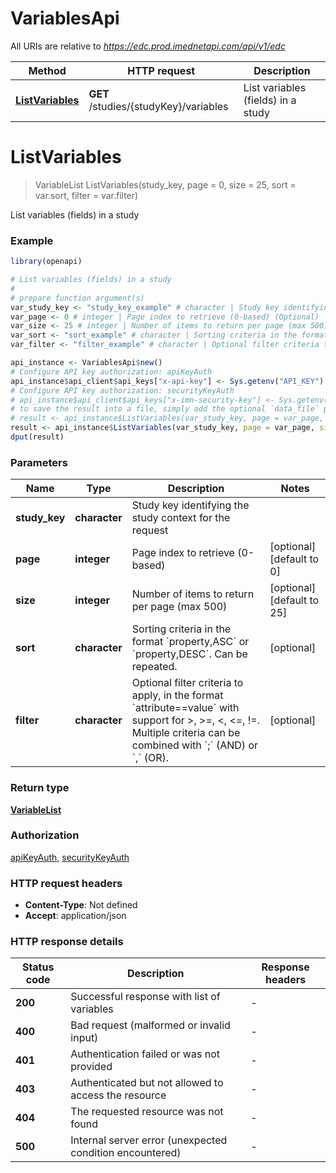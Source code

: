 # VariablesApi

All URIs are relative to *https://edc.prod.imednetapi.com/api/v1/edc*

Method | HTTP request | Description
------------- | ------------- | -------------
[**ListVariables**](VariablesApi.md#ListVariables) | **GET** /studies/{studyKey}/variables | List variables (fields) in a study


# **ListVariables**
> VariableList ListVariables(study_key, page = 0, size = 25, sort = var.sort, filter = var.filter)

List variables (fields) in a study

### Example
```R
library(openapi)

# List variables (fields) in a study
#
# prepare function argument(s)
var_study_key <- "study_key_example" # character | Study key identifying the study context for the request
var_page <- 0 # integer | Page index to retrieve (0-based) (Optional)
var_size <- 25 # integer | Number of items to return per page (max 500) (Optional)
var_sort <- "sort_example" # character | Sorting criteria in the format `property,ASC` or `property,DESC`. Can be repeated. (Optional)
var_filter <- "filter_example" # character | Optional filter criteria to apply, in the format `attribute==value` with support for >, >=, <, <=, !=. Multiple criteria can be combined with `;` (AND) or `,` (OR). (Optional)

api_instance <- VariablesApi$new()
# Configure API key authorization: apiKeyAuth
api_instance$api_client$api_keys["x-api-key"] <- Sys.getenv("API_KEY")
# Configure API key authorization: securityKeyAuth
# api_instance$api_client$api_keys["x-imn-security-key"] <- Sys.getenv("API_KEY")
# to save the result into a file, simply add the optional `data_file` parameter, e.g.
# result <- api_instance$ListVariables(var_study_key, page = var_page, size = var_size, sort = var_sort, filter = var_filterdata_file = "result.txt")
result <- api_instance$ListVariables(var_study_key, page = var_page, size = var_size, sort = var_sort, filter = var_filter)
dput(result)
```

### Parameters

Name | Type | Description  | Notes
------------- | ------------- | ------------- | -------------
 **study_key** | **character**| Study key identifying the study context for the request | 
 **page** | **integer**| Page index to retrieve (0-based) | [optional] [default to 0]
 **size** | **integer**| Number of items to return per page (max 500) | [optional] [default to 25]
 **sort** | **character**| Sorting criteria in the format &#x60;property,ASC&#x60; or &#x60;property,DESC&#x60;. Can be repeated. | [optional] 
 **filter** | **character**| Optional filter criteria to apply, in the format &#x60;attribute&#x3D;&#x3D;value&#x60; with support for &gt;, &gt;&#x3D;, &lt;, &lt;&#x3D;, !&#x3D;. Multiple criteria can be combined with &#x60;;&#x60; (AND) or &#x60;,&#x60; (OR). | [optional] 

### Return type

[**VariableList**](VariableList.md)

### Authorization

[apiKeyAuth](../README.md#apiKeyAuth), [securityKeyAuth](../README.md#securityKeyAuth)

### HTTP request headers

 - **Content-Type**: Not defined
 - **Accept**: application/json

### HTTP response details
| Status code | Description | Response headers |
|-------------|-------------|------------------|
| **200** | Successful response with list of variables |  -  |
| **400** | Bad request (malformed or invalid input) |  -  |
| **401** | Authentication failed or was not provided |  -  |
| **403** | Authenticated but not allowed to access the resource |  -  |
| **404** | The requested resource was not found |  -  |
| **500** | Internal server error (unexpected condition encountered) |  -  |

